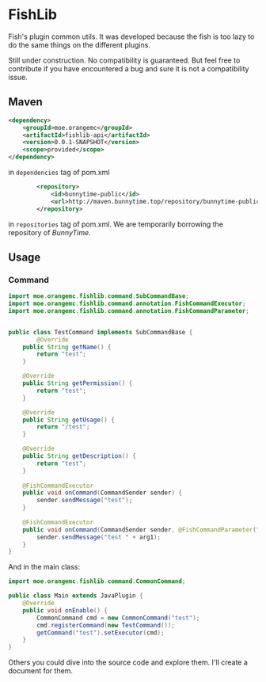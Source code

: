 # FishLib
Fish's plugin common utils. It was developed because the fish is too lazy to do the same things on the different plugins.

Still under construction. No compatibility is guaranteed. But feel free to contribute if you have encountered a bug and sure it is not a compatibility issue.

## Maven
```xml
<dependency>
	<groupId>moe.orangemc</groupId>
	<artifactId>fishlib-api</artifactId>
	<version>0.0.1-SNAPSHOT</version>
    <scope>provided</scope>
</dependency>
```
in `dependencies` tag of pom.xml

```xml
        <repository>
            <id>bunnytime-public</id>
            <url>http://maven.bunnytime.top/repository/bunnytime-public/</url>
        </repository>
```
in `repositories` tag of pom.xml. We are temporarily borrowing the repository of *BunnyTime*.

## Usage
### Command
```java
import moe.orangemc.fishlib.command.SubCommandBase;
import moe.orangemc.fishlib.command.annotation.FishCommandExecutor;
import moe.orangemc.fishlib.command.annotation.FishCommandParameter;


public class TestCommand implements SubCommandBase {
	    @Override
    public String getName() {
        return "test";
    }

    @Override
    public String getPermission() {
        return "test";
    }

    @Override
    public String getUsage() {
        return "/test";
    }

    @Override
    public String getDescription() {
        return "test";
    }
	
	@FishCommandExecutor
    public void onCommand(CommandSender sender) {
        sender.sendMessage("test");
    }
	
	@FishCommandExecutor
    public void onCommand(CommandSender sender, @FishCommandParameter("arg1") String arg1) {
        sender.sendMessage("test " + arg1);
    }
}
```
And in the main class:
```java
import moe.orangemc.fishlib.command.CommonCommand;

public class Main extends JavaPlugin {
    @Override
    public void onEnable() {
		CommonCommand cmd = new CommonCommand("test");
        cmd.registerCommand(new TestCommand());
		getCommand("test").setExecutor(cmd);
    }
}
```

Others you could dive into the source code and explore them. I'll create a document for them.
